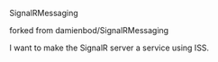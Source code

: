SignalRMessaging

forked from damienbod/SignalRMessaging


I want to make the SignalR server a service using ISS. 





